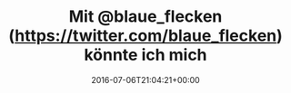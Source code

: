 ---
retweeted: false
source: <a href="http://twitter.com/download/android" rel="nofollow">Twitter for Android</a>
entities:
  user_mentions:
  - name: blaue_flecken
    screen_name: blaue_flecken
    indices:
    - '4'
    - '18'
    id_str: '1249289894146514946'
    id: '1249289894146514946'
  urls: []
  symbols: []
  media:
  - expanded_url: https://twitter.com/bascht/status/750797557048156160/photo/1
    indices:
    - '60'
    - '83'
    url: https://t.co/HyGkbp7Stm
    media_url: http://pbs.twimg.com/media/CmteYz-WgAAG-9S.jpg
    id_str: '750797543248920576'
    id: '750797543248920576'
    media_url_https: https://pbs.twimg.com/media/CmteYz-WgAAG-9S.jpg
    sizes:
      small:
        w: '383'
        h: '680'
        resize: fit
      medium:
        w: '675'
        h: '1200'
        resize: fit
      thumb:
        w: '150'
        h: '150'
        resize: crop
      large:
        w: '900'
        h: '1600'
        resize: fit
    type: photo
    display_url: pic.twitter.com/HyGkbp7Stm
  hashtags: []
display_text_range:
- '0'
- '83'
favorite_count: '2'
id_str: '750797557048156160'
truncated: false
retweet_count: '0'
id: '750797557048156160'
possibly_sensitive: false
created_at: Wed Jul 06 21:04:21 +0000 2016
favorited: false
full_text: Mit [@blaue_flecken](https://twitter.com/blaue_flecken) könnte ich mich
  stundenlang unterhalten.
lang: de
extended_entities:
  media:
  - expanded_url: https://twitter.com/bascht/status/750797557048156160/photo/1
    indices:
    - '60'
    - '83'
    url: https://t.co/HyGkbp7Stm
    media_url: http://pbs.twimg.com/media/CmteYz-WgAAG-9S.jpg
    id_str: '750797543248920576'
    id: '750797543248920576'
    media_url_https: https://pbs.twimg.com/media/CmteYz-WgAAG-9S.jpg
    sizes:
      small:
        w: '383'
        h: '680'
        resize: fit
      medium:
        w: '675'
        h: '1200'
        resize: fit
      thumb:
        w: '150'
        h: '150'
        resize: crop
      large:
        w: '900'
        h: '1600'
        resize: fit
    type: photo
    display_url: pic.twitter.com/HyGkbp7Stm
tags:
- pesos/twitter
date: '2016-07-06T21:04:21+00:00'
src: https://twitter.com/bascht/status/750797557048156160
original_url: https://twitter.com/bascht/status/750797557048156160
type: twitter_tweet
media_url: https://img.bascht.com/twitter/pbs.twimg.com/media/CmteYz-WgAAG-9S.jpg
text: Mit [@blaue_flecken](https://twitter.com/blaue_flecken) könnte ich mich stundenlang
  unterhalten.
title: 'Mit @blaue_flecken (https://twitter.com/blaue_flecken) könnte ich mich '

---